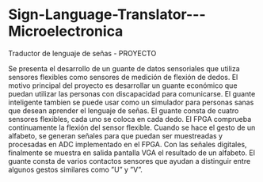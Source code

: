 # Sign-Language-Translator---Microelectronica
Traductor de lenguaje de señas   - PROYECTO

Se presenta el desarrollo de un guante de datos sensoriales que utiliza sensores flexibles como sensores de medición de flexión de dedos. El motivo principal del proyecto es desarrollar un guante económico que puedan utilizar las personas con discapacidad para comunicarse. El guante inteligente tambien se puede usar como un simulador para personas sanas que desean aprender el lenguaje de señas. El guante consta de cuatro sensores flexibles, cada uno se coloca en cada dedo. El FPGA comprueba continuamente la flexión del sensor flexible. Cuando se hace el gesto de un alfabeto, se generan señales para que puedan ser muestreadas y procesadas en ADC implementado en el FPGA. Con las señales digitales, finalmente se muestra en salida pantalla VGA el resultado de un alfabeto. El guante consta de varios contactos sensores que ayudan a distinguir entre algunos gestos similares como ”U” y ”V”.
